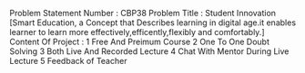Problem Statement Number : CBP38
Problem Title : Student Innovation [Smart Education, a Concept that Describes learning in digital age.it enables learner to learn more effectively,efficently,flexibly and comfortably.]
Content Of Project : 
1 Free And Preimum Course
2 One To One Doubt Solving
3 Both Live And Recorded Lecture
4 Chat With Mentor During Live Lecture
5 Feedback of Teacher 


